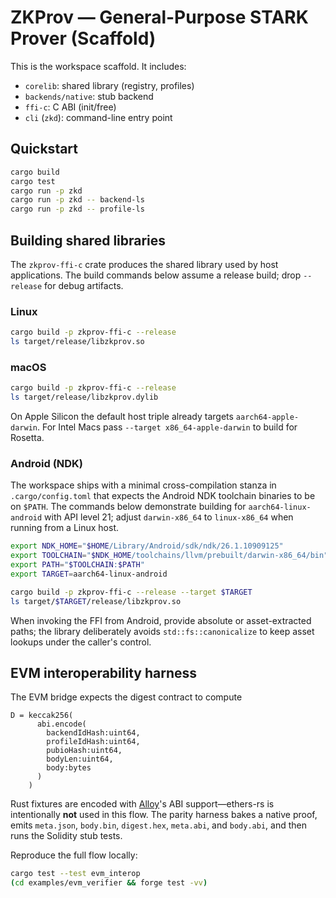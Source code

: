 # ZKProv — General-Purpose STARK Prover (Scaffold)

This is the workspace scaffold. It includes:
- `corelib`: shared library (registry, profiles)
- `backends/native`: stub backend
- `ffi-c`: C ABI (init/free)
- `cli` (`zkd`): command-line entry point

## Quickstart
```bash
cargo build
cargo test
cargo run -p zkd
cargo run -p zkd -- backend-ls
cargo run -p zkd -- profile-ls
```

## Building shared libraries

The `zkprov-ffi-c` crate produces the shared library used by host applications.
The build commands below assume a release build; drop `--release` for debug
artifacts.

### Linux

```bash
cargo build -p zkprov-ffi-c --release
ls target/release/libzkprov.so
```

### macOS

```bash
cargo build -p zkprov-ffi-c --release
ls target/release/libzkprov.dylib
```

On Apple Silicon the default host triple already targets `aarch64-apple-darwin`.
For Intel Macs pass `--target x86_64-apple-darwin` to build for Rosetta.

### Android (NDK)

The workspace ships with a minimal cross-compilation stanza in
`.cargo/config.toml` that expects the Android NDK toolchain binaries to be on
`$PATH`. The commands below demonstrate building for `aarch64-linux-android`
with API level 21; adjust `darwin-x86_64` to `linux-x86_64` when running from a
Linux host.

```bash
export NDK_HOME="$HOME/Library/Android/sdk/ndk/26.1.10909125"
export TOOLCHAIN="$NDK_HOME/toolchains/llvm/prebuilt/darwin-x86_64/bin"
export PATH="$TOOLCHAIN:$PATH"
export TARGET=aarch64-linux-android

cargo build -p zkprov-ffi-c --release --target $TARGET
ls target/$TARGET/release/libzkprov.so
```

When invoking the FFI from Android, provide absolute or asset-extracted paths;
the library deliberately avoids `std::fs::canonicalize` to keep asset lookups
under the caller's control.

## EVM interoperability harness

The EVM bridge expects the digest contract to compute

```
D = keccak256(
      abi.encode(
        backendIdHash:uint64,
        profileIdHash:uint64,
        pubioHash:uint64,
        bodyLen:uint64,
        body:bytes
      )
    )
```

Rust fixtures are encoded with [Alloy](https://github.com/alloy-rs/alloy)'s ABI support—ethers-rs
is intentionally **not** used in this flow. The parity harness bakes a native proof, emits
`meta.json`, `body.bin`, `digest.hex`, `meta.abi`, and `body.abi`, and then runs the Solidity stub
tests.

Reproduce the full flow locally:

```bash
cargo test --test evm_interop
(cd examples/evm_verifier && forge test -vv)
```
